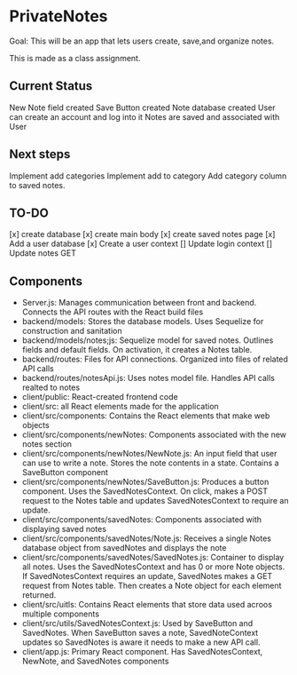 # PrivateNotes
Goal: This will be an app that lets users create, save,and organize notes.

This is made as a class assignment.

## Current Status
New Note field created
Save Button created
Note database created
User can create an account and log into it
Notes are saved and associated with User


## Next steps
Implement add categories
Implement add to category
Add category column to saved notes.

## TO-DO
[x] create database
[x] create main body
[x] create saved notes page
[x] Add a user database
[x] Create a user context
[] Update login context
[] Update notes GET

## Components
* Server.js: Manages communication between front and backend. Connects the API routes with the React build files
* backend/models: Stores the database models. Uses Sequelize for construction and sanitation
* backend/models/notes;js: Sequelize model for saved notes. Outlines fields and default fields. On activation, it creates a Notes table.
* backend/routes: Files for API connections. Organized into files of related API calls
* backend/routes/notesApi.js: Uses notes model file. Handles API calls realted to notes
* client/public: React-created frontend code
* client/src: all React elements made for the application
* client/src/components: Contains the React elements that make web objects
* client/src/components/newNotes: Components associated with the new notes section
* client/src/components/newNotes/NewNote.js: An input field that user can use to write a note. Stores the note contents in a state. Contains a SaveButton component
* client/src/components/newNotes/SaveButton.js: Produces a button component. Uses the SavedNotesContext. On click, makes a POST request to the Notes table and updates SavedNotesContext to require an update.
* client/src/components/savedNotes: Components associated with displaying saved notes
* client/src/components/savedNotes/Note.js: Receives a single Notes database object from savedNotes and displays the note
* client/src/components/savedNotes/SavedNotes.js: Container to display all notes. Uses the SavedNotesContext and has 0 or more Note objects. If SavedNotesContext requires an update, SavedNotes makes a GET request from Notes table. Then creates a Note object for each element returned.
* client/src/uitls: Contains React elements that store data used acroos multiple components
* client/src/utils/SavedNotesContext.js: Used by SaveButton and SavedNotes. When SaveButton saves a note, SavedNoteContext updates so SavedNotes is aware it needs to make a new API call.
* client/app.js: Primary React component. Has SavedNotesContext, NewNote, and SavedNotes components